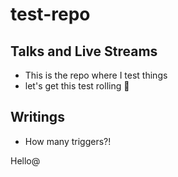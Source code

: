 # test-repo

## Talks and Live Streams
- This is the repo where I test things
- let's get this test rolling :rocket:

## Writings
- How many triggers?!

Hello@
